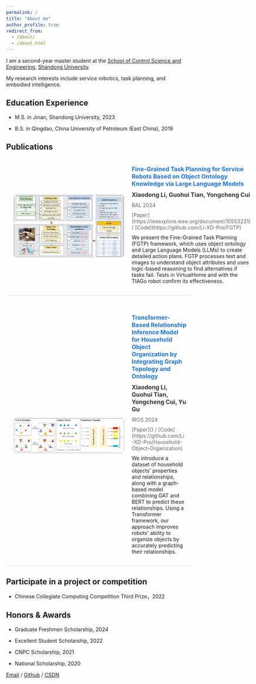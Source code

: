 ```yaml
---
permalink: /
title: "About me"
author_profile: true
redirect_from: 
  - /about/
  - /about.html
---
```


I am a second-year master student at the [School of Control Science and Engineering](https://control.sdu.edu.cn/), [Shandong University](https://www.sdu.edu.cn/?lailu=www.0dh.cn). 

My research interests include service robotics, task planning, and embodied intelligence.



Education Experience
------
* M.S. in Jinan, Shandong University, 2023

* B.S. in Qingdao, China University of Petroleum (East China), 2019




Publications
------
<div style="display: flex; align-items: center; justify-content: space-between; margin-bottom: 30px; padding: 20px; border-bottom: 1px solid #ddd;">
  <div style="flex-shrink: 0; margin-right: 20px;">
    <img src="images/RAL-Flowdiagram.png" alt="Flow Diagram" style="max-width: 300px; border: 1px solid #ddd; border-radius: 8px;">
  </div>
  <div style="flex: 1;">
    <h2 style="margin: 0 0 10px 0; font-size: 16px; color: #1a73e8;">Fine-Grained Task Planning for Service Robots Based on Object Ontology Knowledge via Large Language Models</h2>
    <p style="margin: 0 0 10px 0; font-size: 16px; font-weight: bold; color: #333;">Xiaodong Li, Guohui Tian, Yongcheng Cui</p>
    <p style="margin: 0 0 10px 0; font-size: 14px; color: #666;">RAL 2024</p>
    <p style="margin: 0 0 10px 0; font-size: 14px; color: #666;">[Paper](https://ieeexplore.ieee.org/document/10553231) / [Code](https://github.com/Li-XD-Pro/FGTP)</p>
    <p style="margin: 0 0 10px 0; font-size: 14px;">We present the Fine-Grained Task Planning (FGTP) framework, which uses object ontology and Large Language Models (LLMs) to create detailed action plans. FGTP processes text and images to understand object attributes and uses logic-based reasoning to find alternatives if tasks fail. Tests in VirtualHome and with the TIAGo robot confirm its effectiveness.</p>
  </div>
</div>

<div style="display: flex; align-items: center; justify-content: space-between; margin-bottom: 30px; padding: 20px; border-bottom: 1px solid #ddd;">
  <div style="flex-shrink: 0; margin-right: 20px;">
    <img src="images/IROS-Structure.png" alt="Flow Diagram" style="max-width: 300px; border: 1px solid #ddd; border-radius: 8px;">
  </div>
  <div style="flex: 1;">
    <h2 style="margin: 0 0 10px 0; font-size: 16px; color: #1a73e8;">Transformer-Based Relationship Inference Model for Household Object Organization by Integrating Graph Topology and Ontology</h2>
    <p style="margin: 0 0 10px 0; font-size: 16px; font-weight: bold; color: #333;">Xiaodong Li, Guohui Tian, Yongcheng Cui, Yu Gu</p>
    <p style="margin: 0 0 10px 0; font-size: 14px; color: #666;">IROS 2024</p>
    <p style="margin: 0 0 10px 0; font-size: 14px; color: #666;">[Paper]() / [Code](https://github.com/Li-XD-Pro/Household-Object-Organization)</p>
    <p style="margin: 0 0 10px 0; font-size: 14px;">We introduce a dataset of household objects' properties and relationships, along with a graph-based model combining GAT and BERT to predict these relationships. Using a Transformer framework, our approach improves robots' ability to organize objects by accurately predicting their relationships.</p>
  </div>
</div>





Participate in a project or competition
------
* Chinese Collegiate Computing Competition Third Prize，2022



Honors & Awards
------
* Graduate Freshmen Scholarship, 2024

* Excellent Student Scholarship, 2022

* CNPC Scholarship, 2021

* National Scholarship, 2020



[Email](lixd@mail.sdu.edu.cn) / [Github](https://github.com/Li-XD-Pro) / [CSDN](https://blog.csdn.net/python_plus?spm=1000.2115.3001.5343)
